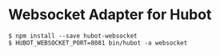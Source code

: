 # Websocket Adapter for Hubot

```
$ npm install --save hubot-websocket
$ HUBOT_WEBSOCKET_PORT=8081 bin/hubot -a websocket
```
